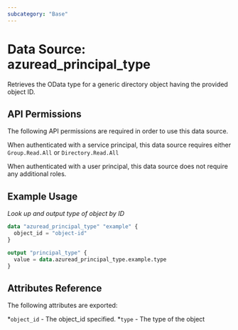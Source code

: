 ```yaml
---
subcategory: "Base"
---
```


# Data Source: azuread_principal_type

Retrieves the OData type for a generic directory object having the provided object ID.

## API Permissions

The following API permissions are required in order to use this data source.

When authenticated with a service principal, this data source requires either `Group.Read.All` or `Directory.Read.All`

When authenticated with a user principal, this data source does not require any additional roles.

## Example Usage

*Look up and output type of object by ID*
```terraform
data "azuread_principal_type" "example" {
  object_id = "object-id"
}

output "principal_type" {
  value = data.azuread_principal_type.example.type
}
```

## Attributes Reference 

The following attributes are exported:

*`object_id` - The object_id specified.
*`type` - The type of the object
